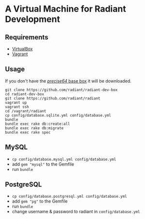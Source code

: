A Virtual Machine for Radiant Development
=========================================

Requirements
------------

* [VirtualBox][vbox-download]
* [Vagrant][vagrant-download]

Usage
-----

If you don't have the [_precise64_ base box][base-box] it will be downloaded.

    git clone https://github.com/radiant/radiant-dev-box
    cd radiant-dev-box
    git clone https://github.com/radiant/radiant
    vagrant up
    vagrant ssh
    cd /vagrant/radiant
    cp config/database.sqlite.yml config/database.yml
    bundle
    bundle exec rake db:create:all
    bundle exec rake db:migrate
    bundle exec rake spec

MySQL
-----

* `cp config/database.mysql.yml config/database.yml`
* add `gem "mysql"` to the Gemfile
* run `bundle`

PostgreSQL
----------

* `cp config/database.postgresql.yml config/database.yml`
* add `gem "pg"` to the Gemfile
* run `bundle`
* change username & password to radiant in `config/database.yml`

[vbox-download]: https://www.virtualbox.org/wiki/Downloads
[vagrant-download]: http://downloads.vagrantup.com/
[base-box]: http://files.vagrantup.com/precise64.box
